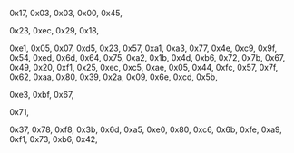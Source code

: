 0x17, 0x03, 0x03, 0x00, 0x45,

0x23, 0xec, 0x29, 0x18,

0xe1, 0x05, 0x07, 0xd5, 0x23, 0x57, 0xa1,
0xa3, 0x77, 0x4e, 0xc9, 0x9f, 0x54, 0xed, 0x6d, 0x64, 0x75,
0xa2, 0x1b, 0x4d, 0xb6, 0x72, 0x7b, 0x67, 0x49, 0x20, 0xf1,
0x25, 0xec, 0xc5, 0xae, 0x05, 0x44, 0xfc, 0x57, 0x7f, 0x62,
0xaa, 0x80, 0x39, 0x2a, 0x09, 0x6e, 0xcd, 0x5b,

0xe3, 0xbf, 0x67,

0x71,

0x37, 0x78, 0xf8, 0x3b, 0x6d, 0xa5, 0xe0, 0x80, 0xc6, 0x6b,
0xfe, 0xa9, 0xf1, 0x73, 0xb6, 0x42,